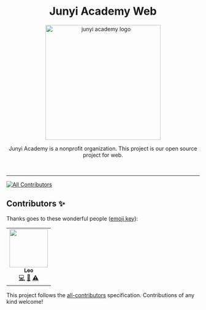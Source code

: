 <div align="center">
<h1>Junyi Academy Web</h1>

<a href="https://junyiacademy.org">
  <img
    width="300px"
    alt="junyi academy logo"
    src="https://www.junyiacademy.org/images/logo_256.png"
  />
</a>

<p>Junyi Academy is a nonprofit organization. This project is our open source project for web.</p>

<br />
</div>

<hr />

<!-- prettier-ignore-start -->
<!-- ALL-CONTRIBUTORS-BADGE:START - Do not remove or modify this section -->
[![All Contributors](https://img.shields.io/badge/all_contributors-1-orange.svg?style=flat-square)](#contributors-)
<!-- ALL-CONTRIBUTORS-BADGE:END -->
<!-- prettier-ignore-end -->

## Contributors ✨

Thanks goes to these wonderful people ([emoji key](https://allcontributors.org/docs/en/emoji-key)):

<!-- ALL-CONTRIBUTORS-LIST:START - Do not remove or modify this section -->
<!-- prettier-ignore-start -->
<!-- markdownlint-disable -->
<table>
  <tr>
    <td align="center"><a href="https://github.com/wtlin1228"><img src="https://avatars0.githubusercontent.com/u/16910748?v=4?s=100" width="100px;" alt=""/><br /><sub><b>Leo</b></sub></a><br /><a href="https://github.com/wtlin1228/junyiacademy-next-web/commits?author=wtlin1228" title="Code">💻</a> <a href="https://github.com/wtlin1228/junyiacademy-next-web/commits?author=wtlin1228" title="Documentation">📖</a> <a href="https://github.com/wtlin1228/junyiacademy-next-web/commits?author=wtlin1228" title="Tests">⚠️</a></td>
  </tr>
</table>

<!-- markdownlint-restore -->
<!-- prettier-ignore-end -->

<!-- ALL-CONTRIBUTORS-LIST:END -->

This project follows the [all-contributors](https://github.com/all-contributors/all-contributors) specification. Contributions of any kind welcome!

